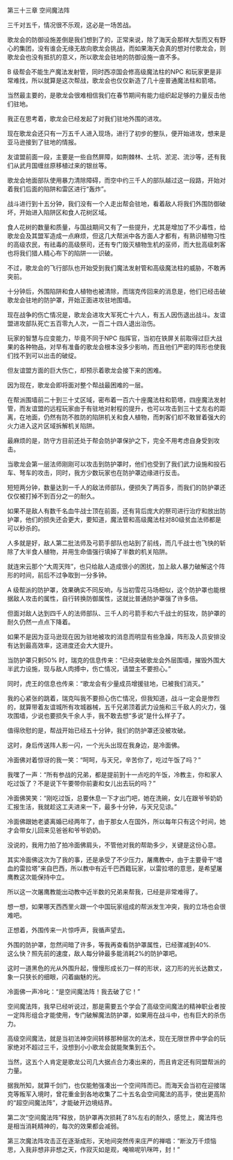 第三十三章 空间魔法阵


三千对五千，情况很不乐观，这必是一场苦战。

歌龙会的防御设施差倒是我们想到了的，正常来说，除了海天会那样大型而又有野心的集团，没有谁会无缘无故向歌龙会挑战，而如果海天会真的想对付歌龙会，则歌龙会也没有抵抗的意义，所以歌龙会驻地的防御设施一直不多。

B 级帮会不能生产魔法发射管，同时西凉国会修高级魔法柱的NPC 和玩家更是非常难找，所以就算是这次帮战，歌龙会也仅仅新造了几十座普通魔法柱和箭塔。

当然最主要的，是歌龙会很难相信我们在春节期间有能力组织起足够的力量反击他们驻地。

我正在思考着，歌龙会已经发起了对我们驻地外围的进攻。

现在歌龙会还只有一万五千人进入现场，进行了初步的整队，便开始进攻，想来是亚马逊接到了驻地的情报。

友谊盟前面一段，主要是一些自然屏障，如荆棘林、土坑、淤泥、流沙等，还有我们从武月国缠丝原移植过来的银丝等。

歌龙会地面部队使用暴力清除障碍，而空中约三千人的部队越过这一段路，开始对着我们后面的陷阱和雷区进行“轰炸”。

战斗进行到十五分钟，我们没有一个人走出帮会驻地，看着敌人将我们外围防御破坏，开始进入陷阱区和食人花树区域。

食人花树的数量和质量，与国战期间又有了一些提升，尤其是增加了不少毒性，给歌龙会及其盟军造成一点麻烦，但这几大帮派中各方面人才都有，有熟识植物习性的高级农民，有祛毒的高级祭司，还有专门毁灭植物生机的巫师，而大批高级刺客也将我们猎人精心布下的陷阱一一识破。

不过，歌龙会的飞行部队也开始受到我们魔法发射管和高级魔法柱的威胁，不敢再突前。

十分钟后，外围陷阱和食人植物也被清除，而瑞克传回来的消息是，他们已经击破歌龙会驻地的防护罩，开始正面进攻驻地围墙。

现在战争的伤亡情况是，歌龙会进攻大军死亡十六人，有五人因伤退出战斗。友谊盟进攻部队死亡五百零九人次，一百二十四人退出治伤。

玩家的智慧与应变能力，毕竟不同于NPC 指挥官，当初在铁屏关前取得过巨大战果的各种物品，对早有准备的歌龙会根本没多少影响，而且他们严密的阵形也使我们找不到可以出击的破绽。

但友谊盟方面的巨大伤亡，却预示着歌龙会接下来的困难。

因为现在，歌龙会即将面对整个帮战最困难的一层。

在帮派围墙前二十到三十丈区域，密布着一百六十座魔法柱和箭塔，四座魔法发射管，而友谊盟的远程玩家由于有驻地对射程的提升，也可以攻击到三十丈左右的距离，在地面，仍然有防不胜防的陷阱机关和食人植物，而刺客们却不敢冒着强大的火力进入这片区域拆解机关陷阱。

最麻烦的是，防守方目前还处于帮会防护罩保护之下，完全不用考虑自身受到攻击。

当歌龙会第一层法师刚刚可以攻击到防护罩时，他们也受到了我们武力设施和投石车、弩车的攻击，同时，我方少数玩家也在防护罩边缘进行反击。

短短两分钟，数量达到一千人的敌法师部队，便损失了两百多，而我们的防护罩还仅仅被打掉不到百分之一的耐久。

如果不是敌人有数千名血牛战士顶在前面，还有背后庞大的祭司进行治疗和放出防护罩，他们的损失还会更大，要知道，魔法管和高级魔法柱对80级贫血法师都是可以秒杀的。

人多就是好，敌人第二批法师及弓箭手部队也站到了前线，而几千战士也飞快的斩除了大半食人植物，并用生命值强行填掉了半数的机关陷阱。

就连宋云那个“大周天阵”，也只给敌人造成很小的困扰，加上敌人暴力破解这个阵形的时间，前后不过争取到一分多钟。

A 级帮派的防护罩，效果确实不同反响，与当初雪花马场相似，这个防护罩也能根据敌人攻击的属性，自行转换防御属性，这就比普通防护罩强了许多倍。

但面对敌人达到四千人的法师部队、三千人的弓箭手和六千战士的狂攻，防护罩的耐久仍然一点点下降着。

如果不是因为亚马逊现在因为驻地被攻的消息而明显有些急躁，阵形及人员安排没有达到最高效率，这进度还会大大提升。

当防护罩只剩50% 时，瑞克的信息传来：“已经突破歌龙会外层围墙，摧毁外围大半武力设施，现与敌人肉搏中，伤亡情况，请盟主不要担心。”

同时，虎王的信息也传来：“歌龙会有少量成员增援驻地，已被我们消灭。”

我的心紧张的跳着，瑞克叫我不要担心伤亡情况，但我知道，战斗一定会是惨烈的，就算带着友谊城所有攻城器械，五千兄弟顶着武力设施和三千敌人的火力，强攻围墙，少说也要损失千余人手，我不敢去想“多说”是什么样子了。

值得欣慰的是，帮战开始已经五十分钟，我们的防护罩还没被攻破。

这时，身后传送阵人影一闪，一个光头出现在我身边，是冷面佛。

冷面佛对着惊讶的我一笑：“呵呵，与天兄，辛苦你了，吃过午饭了吗？”

我嘿了一声：“所有参战的兄弟，都是提前到十一点吃的午饭，冷教主，你和家人吃过饭了？不是说下午要带你前妻和女儿出去玩的吗？”

冷面佛笑笑：“刚吃过饭，总要休息一下才出门吧，她在洗碗，女儿在跟爷爷奶奶汇报生活，我就趁这工夫进来一下，最多十分钟，与天兄见谅。”

冷面佛跟她老婆离婚已经两年了，由于那女人在国外，所以每年只有这个时间，她才会带女儿回来见爸爸和爷爷奶奶。

没说的，我用力拍了拍冷面佛肩头，不管他对我的帮助多少，关键是这份心意。

其实冷面佛这次为了我的事，还是承受了不少压力，屠鹰教中，由于主要骨干“嗜血的雷拉塔”来自巴西，所以教中有近千巴西籍玩家，以雷拉塔的意思，是希望屠鹰教这次能保持中立。

所以这一次屠鹰教能出动教中近半数的兄弟来帮我，已经是非常难得了。

想一想，如果哪天西西里火跟一个中国玩家组成的帮派发生冲突，我的立场也会很难吧。

正想着，外围传来一片惊呼声，我循声望去。

外围的防护罩，忽然间暗了许多，等我再查看防护罩属性，已经骤减到40%.　　这么快？照先前的速度，敌人每分钟最多能消耗2%的防护罩吧。

这时一道黑色的光从外围升起，慢慢形成长刀一样的形状，这刀形的光长达数丈，象一只狭长的细眼，闪着幽魅的光。

冷面佛一声冷叱：“是空间魔法阵！我去破了它！”

空间魔法阵，我早已经听说过，那是需要五个学会了高级空间魔法的精神职业者按一定阵形组合才能使用，专门破解魔法防护罩，如果用在战斗中，也有巨大的杀伤力。

高级空间魔法，就是当初法神空间转移那种层次的法术，现在无限世界中学会的玩家绝对不超过三千，没想到小小歌龙会就能聚集到五个。

当然，这五个人肯定是歌龙公司几大据点合力凑出来的，而且肯定还有同盟帮派的力量。

据我所知，就算千剑门，也仅能勉强凑出一个空间阵而已。而海天会当初在迎接瑞克等叛军入境时，曾花重金到各地收集了二十五名会空间魔法的高手，使出更高阶的“超空间魔法阵”，才能破开边境结界。

第二次“空间魔法阵”释放，防护罩再次损耗了8%左右的耐久，感觉上，魔法阵也是相当消耗精神的，每次的效果都会减弱。

第三次魔法阵攻击正在逐渐成形，天地间突然传来庄严的禅唱：“断汝万千烦恼思，入我非想非非想之天，作寂灭如是观，唵嘛呢叭咪吽，封！”





